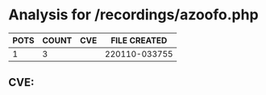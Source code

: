 # Analysis for /recordings/azoofo.php
| POTS | COUNT | CVE | FILE CREATED |
|---|---|---|---|
| 1 | 3 | | 220110-033755 |

## CVE: 